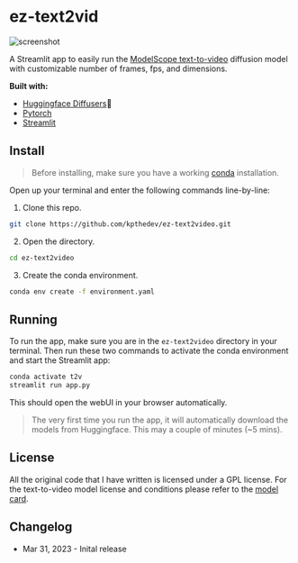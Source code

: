 # ez-text2vid

![screenshot](https://user-images.githubusercontent.com/115115916/229177973-6a5b1a28-38a8-42a1-bf80-1315cc4d806c.png)

A Streamlit app to easily run the [ModelScope text-to-video](https://huggingface.co/damo-vilab/modelscope-damo-text-to-video-synthesis) diffusion model with customizable number of frames, fps, and dimensions.

**Built with:**
* [Huggingface Diffusers](https://github.com/huggingface/diffusers)🧨
* [Pytorch](https://github.com/pytorch/pytorch)
* [Streamlit](https://github.com/streamlit/streamlit)

## Install
> Before installing, make sure you have a working [conda](https://conda.io/projects/conda/en/latest/user-guide/install/index.html) installation.

Open up your terminal and enter the following commands line-by-line:

1. Clone this repo.

```bash
git clone https://github.com/kpthedev/ez-text2video.git
```

2. Open the directory.

```bash
cd ez-text2video
```

3. Create the conda environment.

```bash
conda env create -f environment.yaml
```

## Running
To run the app, make sure you are in the `ez-text2video` directory in your terminal. Then run these two commands to activate the conda environment and start the Streamlit app:

```bash
conda activate t2v
streamlit run app.py
```
This should open the webUI in your browser automatically.

> The very first time you run the app, it will automatically download the models from Huggingface. This may a couple of minutes (~5 mins).


## License
All the original code that I have written is licensed under a GPL license. For the text-to-video model license and conditions please refer to the [model card](https://huggingface.co/damo-vilab/modelscope-damo-text-to-video-synthesis).


## Changelog
* Mar 31, 2023 - Inital release
